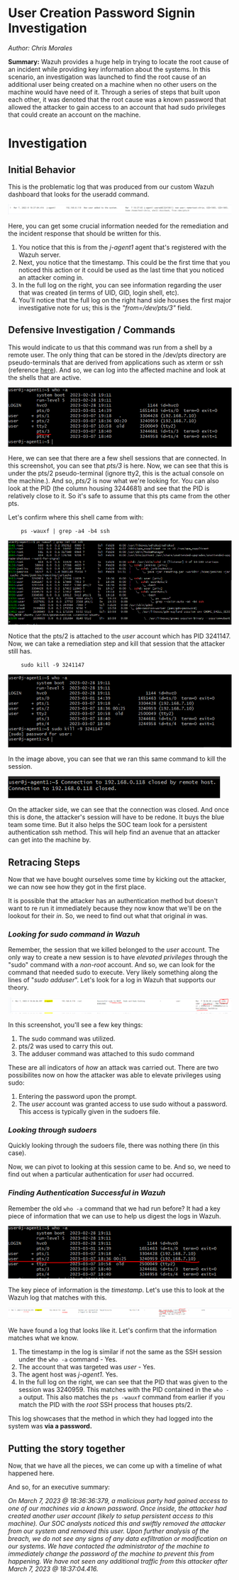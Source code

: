 # User Creation Password Signin Investigation
*Author: Chris Morales*


**Summary:** Wazuh provides a huge help in trying to locate the root cause of an incident while providing key information about the systems. In this scenario, an investigation was launched to find the root cause of an additional user being created on a machine when no other users on the machine would have need of it. Through a series of steps that built upon each other, it was denoted that the root cause was a known password that allowed the attacker to gain access to an account that had sudo privileges that could create an account on the machine.



# Investigation

## **Initial Behavior**
This is the problematic log that was produced from our custom Wazuh dashboard that looks for the useradd command. 

![](Images/Initial-Log.png)

Here, you can get some crucial information needed for the remediation and the incident response that should be written for this.

1. You notice that this is from the *j-agent1* agent that's registered with the Wazuh server.
2. Next, you notice that the timestamp. This could be the first time that you noticed this action or it could be used as the last time that you noticed an attacker coming in. 
3. In the full log on the right, you can see information regarding the user that was created (in terms of UID, GID, login shell, etc).
4. You'll notice that the full log on the right hand side houses the first major investigative note for us; this is the *"from=/dev/pts/3"* field.

## **Defensive Investigation / Commands**

This would indicate to us that this command was run from a shell by a remote user. The only thing that can be stored in the /dev/pts directory are pseudo-terminals that are derived from applications such as xterm or ssh (reference [here](https://unix.stackexchange.com/questions/93531/what-is-stored-in-dev-pts-files-and-can-we-open-them)). And so, we can log into the affected machine and look at the shells that are active.


![](Images/Existing%20Shells%20-%20pts-3.png)

Here, we can see that there are a few shell sessions that are connected. In this screenshot, you can see that *pts/3* is here. Now, we can see that this is under the pts/2 pseudo-terminal (ignore tty2, this is the actual console on the machine.). And so, *pts/2* is now what we're looking for. You can also look at the PID (the column housing 3244681) and see that the PID is relatively close to it. So it's safe to assume that this pts came from the other pts.

Let's confirm where this shell came from with:

```
    ps -wauxf | grep -a4 -b4 ssh
```

![](Images/Finding-PTS-2.png)


Notice that the pts/2 is attached to the *user* account which has PID 3241147. Now, we can take a remediation step and kill that session that the attacker still has.

```
    sudo kill -9 3241147
```

![](Images/Killing-Session.png)

In the image above, you can see that we ran this same command to kill the session.

![](Images/Confirmed-Session-Killed.png)

On the attacker side, we can see that the connection was closed. And once this is done, the attacker's session will have to be redone. It buys the blue team some time. But it also helps the SOC team look for a persistent authentication ssh method. This will help find an avenue that an attacker can get into the machine by.


## **Retracing Steps**
Now that we have bought ourselves some time by kicking out the attacker, we can now see how they got in the first place.

It is possible that the attacker has an authentication method but doesn't want to re run it immediately because they now know that we'll be on the lookout for their *in*. So, we need to find out what that original *in* was.


### *Looking for sudo command in Wazuh*
Remember, the session that we killed belonged to the *user* account. The only way to create a new session is to have *elevated privileges* through the "sudo" command with a *non-root* account. And so, we can look for the command that needed sudo to execute. Very likely something along the lines of "*sudo adduser*". Let's look for a log in Wazuh that supports our theory.

![](Images/Sudo-Command-Located.png)

In this screenshot, you'll see a few key things:

1. The sudo command was utilized.
2. pts/2 was used to carry this out.
3. The adduser command was attached to this sudo command


These are all indicators of *how* an attack was carried out. There are two possibilites now on how the attacker was able to elevate privileges using sudo:

1. Entering the password upon the prompt.
2. The *user* account was granted access to use sudo without a password. This access is typically given in the sudoers file.

### *Looking through sudoers*

Quickly looking through the sudoers file, there was nothing there (in this case).

Now, we can pivot to looking at this session came to be. And so, we need to find out when a particular authentication for *user* had occurred.

### *Finding Authentication Successful in Wazuh*

Remember the old `who -a` command that we had run before? It had a key piece of information that we can use to help us digest the logs in Wazuh.

![](Images/who-a-full-entry-underlined.png)

The key piece of information is the *timestamp*. Let's use this to look at the Wazuh log that matches with this.

![](Images/Root-Cause-Log.png)

We have found a log that looks like it. Let's confirm that the information matches what we know.

1. The timestamp in the log is similar if not the same as the SSH session under the `who -a` command - Yes. 
2. The account that was targeted was *user* - Yes.
3. The agent host was *j-agent1*. Yes.
4. In the full log on the right, we can see that the PID that was given to the session was 3240959. This matches with the PID contained in the `who -a` output. This also matches the `ps -wauxf` command from earlier if you match the PID with the *root* SSH process that houses pts/2. 

This log showcases that the method in which they had logged into the system was **via a password.**

## **Putting the story together**

Now, that we have all the pieces, we can come up with a timeline of what happened here.

And so, for an executive summary:

*On March 7, 2023 @ 18:36:36:379, a malicious party had gained access to one of our machines via a known password. Once inside, the attacker had created another user account (likely to setup persistent access to this machine). Our SOC analysts noticed this and swiftly removed the attacker from our system and removed this user. Upon further analysis of the breach, we do not see any signs of any data exfiltration or modification on our systems. We have contacted the administrator of the machine to immediately change the password of the machine to prevent this from happening. We have not seen any additional traffic from this attacker after March 7, 2023 @ 18:37:04.416.*



